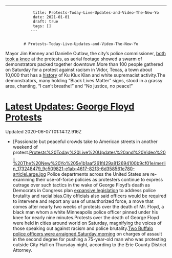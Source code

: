 ---
                title: Protests-Today-Live-Updates-and-Video-The-New-Yo
                date: 2021-01-01    
                draft: true
                tags: []
               ---


            # Protests-Today-Live-Updates-and-Video-The-New-Yo

Mayor Jim Kenney and Danielle Outlaw, the city’s police commissioner, [both](https://twitter.com/AlexHolleyFOX29/status/1269355512317050880?s=20) [took a knee](https://twitter.com/PhillyMayor/status/1269353967596777472?s=20) at the protests, as aerial footage showed a swarm of demonstrators packed together downtown.More than 100 people gathered on Saturday for a protest against racism in Vidor, Texas, a town about 10,000 that has a [history](https://www.cnn.com/2006/US/12/08/oppenheim.sundown.town/) of Ku Klux Klan and white supremacist activity.The demonstrators, many holding “Black Lives Matter” signs, stood in a grassy area, chanting, “I can’t breathe!” and “No justice, no peace!”
# [Latest Updates: George Floyd Protests](https://www.nytimes.com/2020/06/06/us/protests-today-police-george-floyd.html?action=click&pgtype=Article&state=default&module=styln-george-floyd&region=MAIN_CONTENT_1&context=storylines_live_updates)
Updated 2020-06-07T01:14:12.916Z
- [Passionate but peaceful crowds take to American streets in another weekend of protest.[Protests%20Today%20Live%20Updates%20and%20Video%20-%20The%20New%20Yo%205e1b1aaf261f429a812694100b9cf01e/merlin_173248479_9c509821-e1ab-4617-82f3-6d358561e780-articleLarge.jpg](Protests%20Today%20Live%20Updates%20and%20Video%20-%20The%20New%20Yo%205e1b1aaf261f429a812694100b9cf01e/merlin_173248479_9c509821-e1ab-4617-82f3-6d358561e780-articleLarge.jpg)
Police departments across the United States are re-examining their use-of-force policies as protesters continue to express outrage over such tactics in the wake of George Floyd’s death as Democrats in Congress plan [expansive legislation](https://www.nytimes.com/2020/06/06/us/politics/democrats-police-misconduct-racial-bias.html) to address police brutality and racial bias.City officials also said officers would be required to intervene and report any use of unauthorized force, a move that comes after nearly two weeks of protests over the death of Mr. Floyd, a black man whom a white Minneapolis police officer pinned under his knee for nearly nine minutes.Protests over the death of George Floyd were held in cities around world on Saturday, magnifying the voices of those speaking out against racism and police brutality.[Two Buffalo police officers were arraigned Saturday morning](https://www.nytimes.com/2020/06/06/nyregion/Buffalo-police-charged.html) on charges of assault in the second degree for pushing a 75-year-old man who was protesting outside City Hall on Thursday night, according to the Erie County District Attorney.